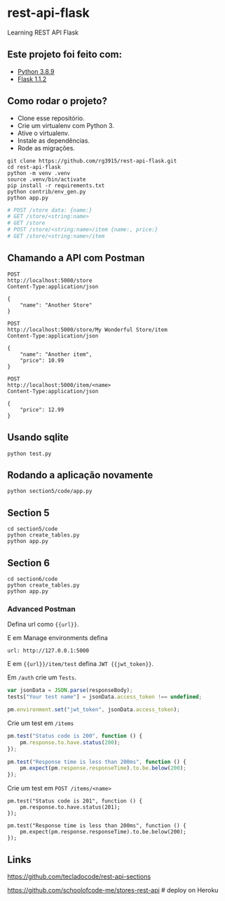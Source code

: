 # rest-api-flask

Learning REST API Flask


## Este projeto foi feito com:

* [Python 3.8.9](https://www.python.org/)
* [Flask 1.1.2](https://flask.palletsprojects.com/en/1.1.x/)

## Como rodar o projeto?

* Clone esse repositório.
* Crie um virtualenv com Python 3.
* Ative o virtualenv.
* Instale as dependências.
* Rode as migrações.

```
git clone https://github.com/rg3915/rest-api-flask.git
cd rest-api-flask
python -m venv .venv
source .venv/bin/activate
pip install -r requirements.txt
python contrib/env_gen.py
python app.py
```

```python
# POST /store data: {name:}
# GET /store/<string:name>
# GET /store
# POST /store/<string:name>/item {name:, price:}
# GET /store/<string:name>/item
```

## Chamando a API com Postman


```
POST
http://localhost:5000/store
Content-Type:application/json

{
    "name": "Another Store"
}
```

```
POST
http://localhost:5000/store/My Wonderful Store/item
Content-Type:application/json

{
    "name": "Another item",
    "price": 10.99
}
```

```
POST
http://localhost:5000/item/<name>
Content-Type:application/json

{
    "price": 12.99
}
```


## Usando sqlite

```
python test.py
```

## Rodando a aplicação novamente

```
python section5/code/app.py
```

## Section 5

```
cd section5/code
python create_tables.py
python app.py
```

## Section 6

```
cd section6/code
python create_tables.py
python app.py
```

### Advanced Postman

Defina url como `{{url}}`.

E em Manage environments defina

```
url: http://127.0.0.1:5000
```

E em `{{url}}/item/test` defina `JWT {{jwt_token}}`.

Em `/auth` crie um `Tests`.

```js
var jsonData = JSON.parse(responseBody);
tests["Your test name"] = jsonData.access_token !== undefined;

pm.environment.set("jwt_token", jsonData.access_token);
```

Crie um test em `/items`

```js
pm.test("Status code is 200", function () {
    pm.response.to.have.status(200);
});

pm.test("Response time is less than 200ms", function () {
    pm.expect(pm.response.responseTime).to.be.below(200);
});
```

Crie um test em `POST /items/<name>`

```
pm.test("Status code is 201", function () {
    pm.response.to.have.status(201);
});

pm.test("Response time is less than 200ms", function () {
    pm.expect(pm.response.responseTime).to.be.below(200);
});
```

## Links

https://github.com/tecladocode/rest-api-sections

https://github.com/schoolofcode-me/stores-rest-api  # deploy on Heroku

